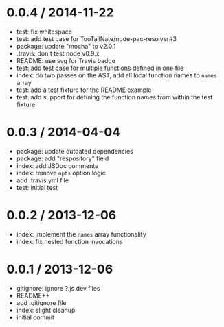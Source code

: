 
0.0.4 / 2014-11-22
==================

 * test: fix whitespace
 * test: add test case for TooTallNate/node-pac-resolver#3
 * package: update "mocha" to v2.0.1
 * .travis: don't test node v0.9.x
 * README: use svg for Travis badge
 * test: add test case for multiple functions defined in one file
 * index: do two passes on the AST, add all local function names to `names` array
 * test: add a test fixture for the README example
 * test: add support for defining the function names from within the test fixture

0.0.3 / 2014-04-04
==================

  * package: update outdated dependencies
  * package: add "respository" field
  * index: add JSDoc comments
  * index: remove `opts` option logic
  * add .travis.yml file
  * test: initial test

0.0.2 / 2013-12-06
==================

  * index: implement the `names` array functionality
  * index: fix nested function invocations

0.0.1 / 2013-12-06
==================

  * gitignore: ignore ?.js dev files
  * README++
  * add .gitignore file
  * index: slight cleanup
  * initial commit
